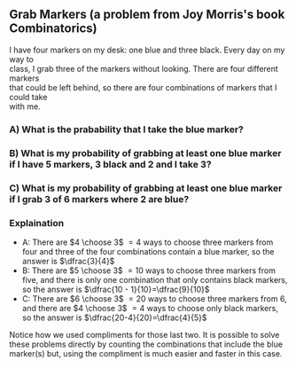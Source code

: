 ## Grab Markers (a problem from Joy Morris's book Combinatorics)
I have four markers on my desk: one blue and three black.  Every day on my way to  
class, I grab three of the markers without looking.  There are four different markers  
that could be left behind, so there are four combinations of markers that I could take   
with me.  
### A) What is the prabability that I take the blue marker?
### B) What is my probability of grabbing at least one blue marker if I have 5 markers, 3 black and 2 and I take 3?
### C) What is my probability of grabbing at least one blue marker if I grab 3 of 6 markers where 2 are blue?
### Explaination
  * A: There are $4 \choose 3$  $=4$ ways to choose three markers from four and three of the four combinations contain a blue marker, so the answer is $\dfrac{3}{4}$
  * B: There are $5 \choose 3$ $=10$ ways to choose three markers from five, and there is only one combination that only contains black markers, so the answer is $\dfrac{10 - 1}{10}=\dfrac{9}{10}$
  * C: There are $6 \choose 3$ $=20$ ways to choose three markers from 6, and there are $4 \choose 3$ $=4$ ways to choose only black markers, so the answer is $\dfrac{20-4}{20}=\dfrac{4}{5}$
    
Notice how we used compliments for those last two.  It is possible to solve these problems directly by counting the combinations that include the blue marker(s) but, using the compliment is much easier and faster in this case.
